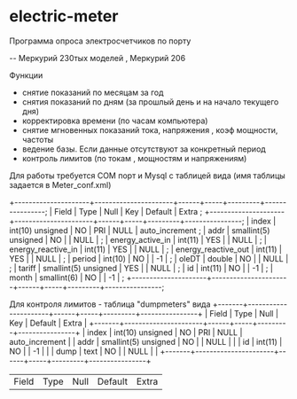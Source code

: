 # electric-meter

Программа опроса электросчетчиков по порту

-- Меркурий 230тых моделей , Меркурий 206

Функции 
- снятие показаний по месяцам за год
- снятия показаний по дням (за прошлый день и на начало текущего дня)
- корректировка времени (по часам компьютера)
- снятие мгновенных показаний тока, напряжения , коэф мощности, частоты
- ведение базы. Если данные отсутствуют за конкретный период
- контроль лимитов (по токам , мощностям и напряжениям)

Для работы требуется COM порт и Mysql с таблицей вида (имя таблицы задается в Meter_conf.xml)

<table>
    <tr>
        <td>Field</td>
        <td>Type</td>
        <td>Null</td>
        <td>Default</td>
        <td>Extra</td>
    </tr>
    

+---------------------+----------------------+------+-----+---------+----------------;
| Field               | Type                 | Null | Key | Default | Extra          ;
+---------------------+----------------------+------+-----+---------+----------------;
| index               | int(10) unsigned     | NO   | PRI | NULL    | auto_increment ;
| addr                | smallint(5) unsigned | NO   |     | NULL    |                ;
| energy_active_in    | int(11)              | YES  |     | NULL    |                ;
| energy_reactive_in  | int(11)              | YES  |     | NULL    |                ;
| energy_reactive_out | int(11)              | YES  |     | NULL    |                ;
| period              | int(10)              | NO   |     | -1      |                ;
| oleDT               | double               | NO   |     | NULL    |                ;
| tariff              | smallint(5) unsigned | YES  |     | NULL    |                ;
| id                  | int(11)              | NO   |     | -1      |                ;
| month               | smallint(6)          | NO   |     | -1      |                ;
+---------------------+----------------------+------+-----+---------+----------------;

Для контроля лимитов - таблица "dumpmeters" вида 
+-------+----------------------+------+-----+---------+----------------+
| Field | Type                 | Null | Key | Default | Extra          |
+-------+----------------------+------+-----+---------+----------------+
| index | int(10) unsigned     | NO   | PRI | NULL    | auto_increment |
| addr  | smallint(5) unsigned | NO   |     | NULL    |                |
| id    | int(11)              | NO   |     | -1      |                |
| dump  | text                 | NO   |     | NULL    |                |
+-------+----------------------+------+-----+---------+----------------+
